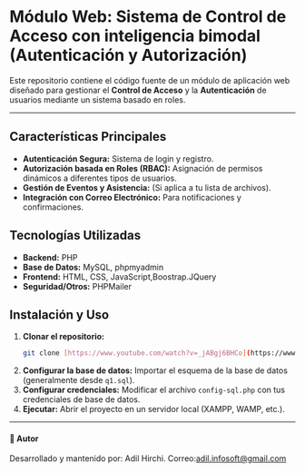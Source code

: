 # Módulo Web: Sistema de Control de Acceso con inteligencia bimodal (Autenticación y Autorización)

Este repositorio contiene el código fuente de un módulo de aplicación web diseñado para gestionar el **Control de Acceso** y la **Autenticación** de usuarios mediante un sistema basado en roles.

---

## Características Principales

-   **Autenticación Segura:** Sistema de login y registro.
-   **Autorización basada en Roles (RBAC):** Asignación de permisos dinámicos a diferentes tipos de usuarios.
-   **Gestión de Eventos y Asistencia:** (Si aplica a tu lista de archivos).
-   **Integración con Correo Electrónico:** Para notificaciones y confirmaciones.

## Tecnologías Utilizadas

-   **Backend:** PHP 
-   **Base de Datos:** MySQL, phpmyadmin
-   **Frontend:** HTML, CSS, JavaScript,Boostrap.JQuery
-   **Seguridad/Otros:** PHPMailer 

## Instalación y Uso

1.  **Clonar el repositorio:**
    ```bash
    git clone [https://www.youtube.com/watch?v=_jABgj6BHCo](https://www.youtube.com/watch?v=_jABgj6BHCo)
    ```
2.  **Configurar la base de datos:** Importar el esquema de la base de datos (generalmente desde `q1.sql`).
3.  **Configurar credenciales:** Modificar el archivo `config-sql.php` con tus credenciales de base de datos.
4.  **Ejecutar:** Abrir el proyecto en un servidor local (XAMPP, WAMP, etc.).

---

#### 👤 Autor

Desarrollado y mantenido por: Adil Hirchi.
Correo:adil.infosoft@gmail.com
